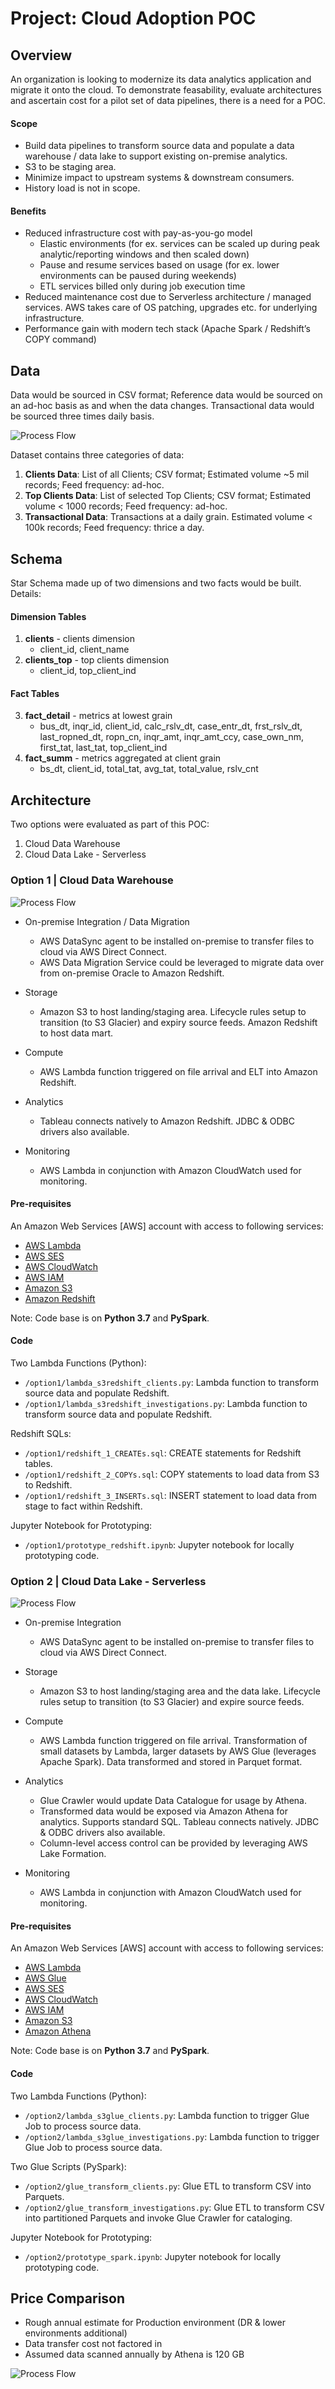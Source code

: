 # Project: Cloud Adoption POC

## Overview
An organization is looking to modernize its data analytics application and migrate it onto the cloud. To demonstrate feasability, evaluate architectures and ascertain cost for a pilot set of data pipelines, there is a need for a POC. 

#### Scope
- Build data pipelines to transform source data and populate a data warehouse / data lake to support existing on-premise analytics. 
- S3 to be staging area. 
- Minimize impact to upstream systems & downstream consumers.
- History load is not in scope.

#### Benefits
- Reduced infrastructure cost with pay-as-you-go model
  - Elastic environments (for ex. services can be scaled up during peak analytic/reporting windows and then scaled down)
  - Pause and resume services based on usage (for ex. lower environments can be paused during weekends)
  - ETL services billed only during job execution time
- Reduced maintenance cost due to Serverless architecture / managed services. AWS takes care of OS patching, upgrades etc. for underlying infrastructure.
- Performance gain with modern tech stack (Apache Spark / Redshift’s COPY command)


## Data
Data would be sourced in CSV format; Reference data would be sourced on an ad-hoc basis as and when the data changes. Transactional data would be sourced three times daily basis. 

![Process Flow](https://github.com/nitinx/de-cloud-adoption-poc/blob/master/images/scope.png)

Dataset contains three categories of data:

1. **Clients Data**: List of all Clients; CSV format; Estimated volume ~5 mil records; Feed frequency: ad-hoc.
2. **Top Clients Data**: List of selected Top Clients; CSV format; Estimated volume < 1000 records; Feed frequency: ad-hoc.
3. **Transactional Data**: Transactions at a daily grain. Estimated volume < 100k records; Feed frequency: thrice a day.


## Schema
Star Schema made up of two dimensions and two facts would be built. Details:

#### Dimension Tables
1. **clients** - clients dimension
   - client_id, client_name
2. **clients_top** - top clients dimension
   - client_id, top_client_ind

#### Fact Tables
3. **fact_detail** - metrics at lowest grain
   - bus_dt, inqr_id, client_id, calc_rslv_dt, case_entr_dt, frst_rslv_dt, last_ropned_dt, ropn_cn, inqr_amt, inqr_amt_ccy, case_own_nm, first_tat, last_tat, top_client_ind
4. **fact_summ** - metrics aggregated at client grain
   - bs_dt, client_id, total_tat, avg_tat, total_value, rslv_cnt


## Architecture

Two options were evaluated as part of this POC:
1. Cloud Data Warehouse
2. Cloud Data Lake - Serverless

### Option 1 | Cloud Data Warehouse
![Process Flow](https://github.com/nitinx/de-cloud-adoption-poc/blob/master/images/option1.png)

- On-premise Integration / Data Migration
  - AWS DataSync agent to be installed on-premise to transfer files to cloud via AWS Direct Connect. 
  - AWS Data Migration Service could be leveraged to migrate data over from on-premise Oracle to Amazon Redshift. 

- Storage
  - Amazon S3 to host landing/staging area. Lifecycle rules setup to transition (to S3 Glacier) and expiry source feeds. Amazon Redshift to host data mart.

- Compute
  - AWS Lambda function triggered on file arrival and ELT into Amazon Redshift. 

- Analytics
  - Tableau connects natively to Amazon Redshift. JDBC & ODBC drivers also available. 

- Monitoring
  - AWS Lambda in conjunction with Amazon CloudWatch used for monitoring. 

#### Pre-requisites

An Amazon Web Services [AWS] account with access to following services: 

- [AWS Lambda](https://aws.amazon.com/lambda/)
- [AWS SES](https://aws.amazon.com/ses/)
- [AWS CloudWatch](https://aws.amazon.com/cloudwatch/)
- [AWS IAM](https://aws.amazon.com/iam/)
- [Amazon S3](https://aws.amazon.com/s3/)
- [Amazon Redshift](https://aws.amazon.com/redshift/)

Note: Code base is on **Python 3.7** and **PySpark**.

#### Code

Two Lambda Functions (Python): 
- `/option1/lambda_s3redshift_clients.py`: Lambda function to transform source data and populate Redshift.
- `/option1/lambda_s3redshift_investigations.py`: Lambda function to transform source data and populate Redshift.

Redshift SQLs: 
- `/option1/redshift_1_CREATEs.sql`: CREATE statements for Redshift tables.
- `/option1/redshift_2_COPYs.sql`: COPY statements to load data from S3 to Redshift.
- `/option1/redshift_3_INSERTs.sql`: INSERT statement to load data from stage to fact within Redshift.

Jupyter Notebook for Prototyping:
- `/option1/prototype_redshift.ipynb`: Jupyter notebook for locally prototyping code.


### Option 2 | Cloud Data Lake - Serverless
![Process Flow](https://github.com/nitinx/de-cloud-adoption-poc/blob/master/images/option2.png)

- On-premise Integration
  - AWS DataSync agent to be installed on-premise to transfer files to cloud via AWS Direct Connect. 

- Storage
  - Amazon S3 to host landing/staging area and the data lake. Lifecycle rules setup to transition (to S3 Glacier) and expire source feeds. 

- Compute
  - AWS Lambda function triggered on file arrival. Transformation of small datasets by Lambda, larger datasets by AWS Glue (leverages Apache Spark). Data transformed and stored in Parquet format. 

- Analytics
  - Glue Crawler would update Data Catalogue for usage by Athena.
  - Transformed data would be exposed via Amazon Athena for analytics. Supports standard SQL. Tableau connects natively. JDBC & ODBC drivers also available. 
  - Column-level access control can be provided by leveraging AWS Lake Formation. 

- Monitoring
  - AWS Lambda in conjunction with Amazon CloudWatch used for monitoring. 


#### Pre-requisites

An Amazon Web Services [AWS] account with access to following services: 

- [AWS Lambda](https://aws.amazon.com/lambda/)
- [AWS Glue](https://aws.amazon.com/glue/)
- [AWS SES](https://aws.amazon.com/ses/)
- [AWS CloudWatch](https://aws.amazon.com/cloudwatch/)
- [AWS IAM](https://aws.amazon.com/iam/)
- [Amazon S3](https://aws.amazon.com/s3/)
- [Amazon Athena](https://aws.amazon.com/athena/)

Note: Code base is on **Python 3.7** and **PySpark**.

#### Code

Two Lambda Functions (Python): 
- `/option2/lambda_s3glue_clients.py`: Lambda function to trigger Glue Job to process source data.
- `/option2/lambda_s3glue_investigations.py`: Lambda function to trigger Glue Job to process source data.

Two Glue Scripts (PySpark):
- `/option2/glue_transform_clients.py`: Glue ETL to transform CSV into Parquets.
- `/option2/glue_transform_investigations.py`: Glue ETL to transform CSV into partitioned Parquets and invoke Glue Crawler for cataloging.

Jupyter Notebook for Prototyping:
- `/option2/prototype_spark.ipynb`: Jupyter notebook for locally prototyping code.


## Price Comparison

- Rough annual estimate for Production environment (DR & lower environments additional)
- Data transfer cost not factored in
- Assumed data scanned annually by Athena is 120 GB

![Process Flow](https://github.com/nitinx/de-cloud-adoption-poc/blob/master/images/costcomparison.png)
